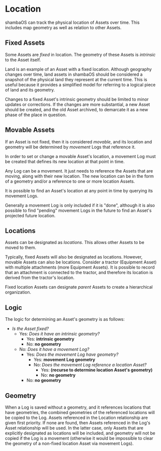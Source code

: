 # Location

shambaOS can track the physical location of Assets over time. This includes map
geometry as well as relation to other Assets.

## Fixed Assets

Some Assets are *fixed* in location. The geometry of these Assets is
*intrinsic* to the Asset itself.

Land is an example of an Asset with a fixed location. Although geography
changes over time, land assets in shambaOS should be considered a snapshot of the
physical land they represent at the current time. This is useful because it
provides a simplified model for referring to a logical piece of land and its
geometry.

Changes to a fixed Asset's intrinsic geometry should be limited to minor
updates or corrections. If the changes are more substantial, a new Asset should
be created, and the old Asset archived, to demarcate it as a new phase of the
place in question.

## Movable Assets

If an Asset is not fixed, then it is considered *movable*, and its location and
geometry will be determined by *movement* Logs that reference it.

In order to set or change a movable Asset's location, a movement Log must be
created that defines its new location at that point in time.

Any Log can be a movement. It just needs to reference the Assets that are
moving, along with their new location. The new location can be in the form of a
geometry and/or a reference to one or more location Assets.

It is possible to find an Asset's location at any point in time by querying its
movement Logs.

Generally a movement Log is only included if it is "done", although it is also
possible to find "pending" movement Logs in the future to find an Asset's
projected future location.

## Locations

Assets can be designated as *locations*. This allows other Assets to be moved
to them.

Typically, fixed Assets will also be designated as locations. However, movable
Assets can also be locations. Consider a tractor (Equipment Asset) with
multiple attachments (more Equipment Assets). It is possible to record that an
attachment is connected to the tractor, and therefore its location is derived
from the tractor's location.

Fixed location Assets can designate *parent* Assets to create a hierarchical
organization.

## Logic

The logic for determining an Asset's geometry is as follows:

- *Is the Asset fixed?*
    - Yes: *Does it have an intrinsic geometry?*
        - Yes: **intrinsic geometry**
        - No: **no geometry**
    - No: *Does it have a movement Log?*
        - Yes: *Does the movement Log have geometry?*
            - Yes: **movement Log geometry**
            - No: *Does the movement Log reference a location Asset?*
                - Yes: **(recurse to determine location Asset's geometry)**
                - No: **no geometry**
        - No: **no geometry**

## Geometry

When a Log is saved without a geometry, and it references locations that have
geometries, the combined geometries of the referenced locations will be copied
to the Log. Assets referenced in the Location relationship are given first
priority. If none are found, then Assets referenced in the Log's Asset
relationship will be used. In the latter case, only Assets that are explicitly
designated as locations will be included, and geometry will not be copied if
the Log is a movement (otherwise it would be impossible to clear the geometry
of a non-fixed location Asset via movement Logs).
